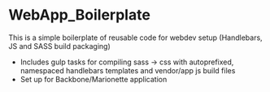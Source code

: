 # WebApp_Boilerplate
This is a simple boilerplate of reusable code for webdev setup (Handlebars, JS and SASS build packaging)

- Includes gulp tasks for compiling sass -> css with autoprefixed, namespaced handlebars templates and vendor/app js build files
- Set up for Backbone/Marionette application
